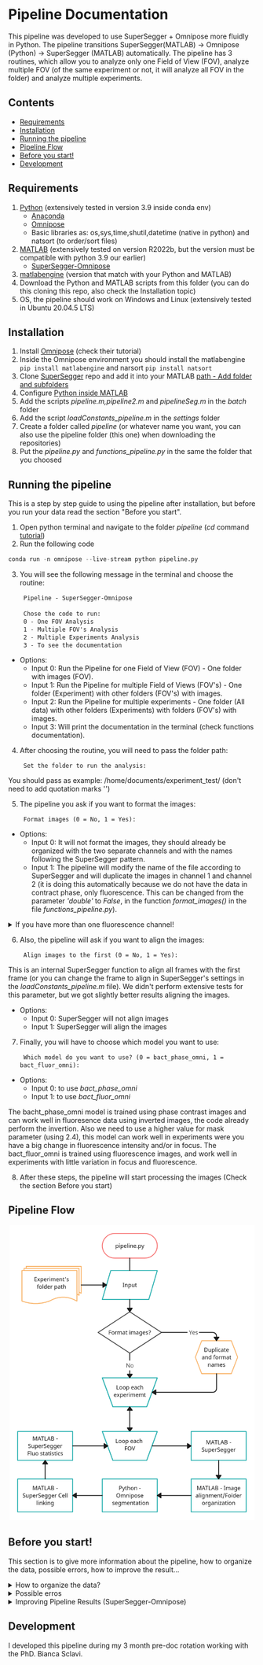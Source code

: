 # Pipeline Documentation

This pipeline was developed to use SuperSegger + Omnipose more fluidly in Python. The pipeline transitions SuperSegger(MATLAB) -> Omnipose (Python) -> SuperSegger (MATLAB) automatically. The pipeline has 3 routines, which allow you to analyze only one Field of View (FOV), analyze multiple FOV (of the same experiment or not, it will analyze all FOV in the folder) and analyze multiple experiments.

## Contents

- [Requirements](#requirements) 
- [Installation](#installation) 
- [Running the pipeline](#running-the-pipeline) 
- [Pipeline Flow](#pipeline-flow)
- [Before you start!](#before-you-start)
- [Development](#development)

## Requirements

1. [Python](https://www.python.org/downloads/) (extensively tested in version 3.9 inside conda env)
   * [Anaconda](https://www.anaconda.com/download/)
   * [Omnipose](https://github.com/kevinjohncutler/omnipose)
   * Basic libraries as: os,sys,time,shutil,datetime (native in python) and natsort (to order/sort files)
2. [MATLAB](https://fr.mathworks.com/products/matlab.html) (extensively tested on version R2022b, but the version must be compatible with python 3.9 our earlier)
   * [SuperSegger-Omnipose](https://github.com/tlo-bot/supersegger-omnipose)
3. [matlabengine](https://pypi.org/project/matlabengine/) (version that match with your Python and MATLAB)
4. Download the Python and MATLAB scripts from this folder (you can do this cloning this repo, also check the Installation topic)
5. OS, the pipeline should work on Windows and Linux (extensively tested in Ubuntu 20.04.5 LTS) 

## Installation

1. Install [Omnipose](https://github.com/kevinjohncutler/omnipose) (check their tutorial)
2. Inside the Omnipose environment you should install the matlabengine `pip install matlabengine` and narsort `pip install natsort`
3. Clone [SuperSegger](https://github.com/tlo-bot/supersegger-omnipose) repo and add it into your MATLAB [path - Add folder and subfolders](https://fr.mathworks.com/help/matlab/matlab_env/add-remove-or-reorder-folders-on-the-search-path.html)
4. Configure [Python inside MATLAB](https://fr.mathworks.com/help/matlab/matlab_external/install-supported-python-implementation.html)
5. Add the scripts _pipeline.m,pipeline2.m_ and _pipelineSeg.m_ in the _batch_ folder
6. Add the script _loadConstants_pipeline.m_ in the _settings_ folder
7. Create a folder called _pipeline_ (or whatever name you want, you can also use the pipeline folder (this one) when downloading the repositories)
8. Put the _pipeline.py_ and _functions_pipeline.py_ in the same the folder that you choosed

## Running the pipeline

This is a step by step guide to using the pipeline after installation, but before you run your data read the section "Before you start".

1. Open python terminal and navigate to the folder _pipeline_ (_cd_ command [tutorial](https://fernando-mc.github.io/python3-workshop/navigating-with-a-terminal.html))
2. Run the following code
```python
conda run -n omnipose --live-stream python pipeline.py
```
3. You will see the following message in the terminal and choose the routine:

        Pipeline - SuperSegger-Omnipose

        Chose the code to run: 
        0 - One FOV Analysis
        1 - Multiple FOV's Analysis 
        2 - Multiple Experiments Analysis 
        3 - To see the documentation
  
 * Options:
    * Input 0: Run the Pipeline for one Field of View (FOV) - One folder with images (FOV).
    * Input 1: Run the Pipeline for multiple Field of Views (FOV's) - One folder (Experiment) with other folders (FOV's) with images.
    * Input 2: Run the Pipeline for multiple experiments - One folder (All data) with other folders (Experiments) with folders (FOV's) with images.
    * Input 3: Will print the documentation in the terminal (check functions documentation).

4. After choosing the routine, you will need to pass the folder path:

        Set the folder to run the analysis:

You should pass as example: /home/documents/experiment_test/ (don't need to add quotation marks '')

5. The pipeline you ask if you want to format the images:

        Format images (0 = No, 1 = Yes): 
 * Options:
      * Input 0: It will not format the images, they should already be organized with the two separate channels and with the names following the SuperSegger pattern.
      * Input 1: The pipeline will modify the name of the file according to SuperSegger and will duplicate the images in channel 1 and channel 2 (it is doing this automatically because we do not have the data in contract phase, only fluorescence. This can be changed from the parameter _'double'_ to _False_, in the function _format_images()_ in the file _functions_pipeline.py_).

<details>
  <summary>If you have more than one fluorescence channel!</summary>
You will have to modify this function, it is possible to use the same logical structure, continuing to fold the image with GFP and adding a line with a condition and just change the name of the mCherry images to channel 3 (variable "ref_cherry" in function _format_image()_).</details>

6. Also, the pipeline will ask if you want to align the images:

        Align images to the first (0 = No, 1 = Yes):

This is an internal SuperSegger function to align all frames with the first frame (or you can change the frame to align in SuperSegger's settings in the _loadConstants_pipeline.m_ file). We didn't perform extensive tests for this parameter, but we got slightly better results aligning the images.
 * Options:
      * Input 0: SuperSegger will not align images 
      * Input 1: SuperSegger will align the images 

7. Finally, you will have to choose which model you want to use:

        Which model do you want to use? (0 = bact_phase_omni, 1 = bact_fluor_omni):
 * Options:
      * Input 0: to use _bact_phase_omni_ 
      * Input 1: to use _bact_fluor_omni_ 

The bacht_phase_omni model is trained using phase contrast images and can work well in fluoresence data using inverted images, the code already perform the invertion. Also we need to use a higher value for mask parameter (using 2.4), this model can work well in experiments were you have a big change in fluorescence intensity and/or in focus. The bact_fluor_omni is trained using fluorescence images, and work well in experiments with little variation in focus and fluorescence.

8. After these steps, the pipeline will start processing the images (Check the section Before you start)

## Pipeline Flow

<p align="center">
  <img width="500" height="600" src="https://github.com/tuliofalmeida/bacteria/blob/main/pipeline/pipeline.png">
</p>

## Before you start!

This section is to give more information about the pipeline, how to organize the data, possible errors, how to improve the result...

<details>
  <summary>How to organize the data?</summary>
    
  Initially the FOV folders should be named in sequence as "01,02,03,04,05...10,11,12..."to facilitate the writing of the log by the pipeline and for the user to have a notion of which FOV is being analyzed. I believe this has already been solved and the names can be passed as "1,2,3,4,5...10,11,12..." this organization in numbers is important for SuperSegger and the FOV can be checked after the library processing in the 'FOV' column as "xy01,xy02,xy03...". Recently we had an error when analyzing an experiment with problems, each FOV had a different number of images. This led to errors. So before starting the process we probably need to adjust the number of images in each FOV. Unfortunately, we didn`t have time to debug this problem.
  
  To analyze only one FOV
  
    .
    ├── ...
    ├── experiment_folder             # Experiment folder with only one FOV
    │   ├── 01                        # FOV folder --> you must pass THIS FOLDER to the pipeline <--
    │       ├── img0001.tiff          # Inside the folder you should have the images in sequence
    |       ├── img0002.tiff  
    |       ├── img0003.tiff
    |       └── ...                                                                                                  
    └── ...
    
  To analyze multiple FOVs

    .
    ├── ...
    ├── experiment_folder             # Experiment folder with many FOVs --> you must pass THIS FOLDER to the pipeline <--
    │   ├── 01                        # FOV Folder
    │       ├── img0001.tiff          # Inside the folder you should have the images in sequence
    |       ├── img0002.tiff  
    |       └── ...  
    |   ├── 02                        # FOV Folder
    │       ├── img0001.tiff          # Inside the folder you should have the images in sequence
    |       ├── img0002.tiff  
    |       └── ...   
    |   ├── 03                        # FOV Folder
    │       ├── img0001.tiff          # Inside the folder you should have the images in sequence
    |       ├── img0002.tiff  
    |       └── ...  
    └── ...

   To analyze multiple Experiments          
 
    .                                                                                                                            
    ├── all_experiments_folder        # Folder with all experiments --> you must pass THIS FOLDER to the pipeline <--
    |   ├── experiment_1_folder       # Experiment folder with many FOVs
    │       ├── 01                    # FOV Folder
    │           ├── img0001.tiff      # Inside the folder you should have the images in sequence
    |           ├── img0002.tiff  
    |           └── ...  
    |       ├── 02                    # FOV Folder
    │           ├── img0001.tiff      # Inside the folder you should have the images in sequence
    |           ├── img0002.tiff  
    |           └── ...   
    |       ├── 03                    # FOV Folder
    │           ├── img0001.tiff      # Inside the folder you should have the images in sequence
    |           ├── img0002.tiff  
    |           └── ...   
    |   ├── experiment_2_folder       # Experiment folder with many FOVs 
    │       ├── 01                    # FOV Folder
    │           ├── img0001.tiff      # Inside the folder you should have the images in sequence
    |           ├── img0002.tiff  
    |           └── ...  
    |       ├── 02                    # FOV Folder
    │           ├── img0001.tiff      # Inside the folder you should have the images in sequence
    |           ├── img0002.tiff  
    |           └── ...   
    |       ├── 03                    # FOV Folder
    │           ├── img0001.tiff      # Inside the folder you should have the images in sequence
    |           ├── img0002.tiff  
    |           └── ...
    |   ├── experiment_3_folder       # Experiment folder with many FOVs 
    │       ├── 01                    # FOV Folder
    │           ├── img0001.tiff      # Inside the folder you should have the images in sequence
    |           ├── img0002.tiff  
    |           └── ...  
    |       ├── 02                    # FOV Folder
    │           ├── img0001.tiff      # Inside the folder you should have the images in sequence
    |           ├── img0002.tiff  
    |           └── ...   
    |       ├── 03                    # FOV Folder
    │           ├── img0001.tiff      # Inside the folder you should have the images in sequence
    |           ├── img0002.tiff
    |           └── ... 
    └── ...
</details>

<details>
  <summary>Possible erros</summary>
  
  Several things can produce an error in this code, because it has not been tested with much variability. If you get an error following this tutorial, check if the data is organized correctly, if all paths are correct, if the choices made in the pipeline are correct (the value of the inputs). Then, try to run it again ! Another thing that can be involved is different versions of packages needed by python/matlab and the OS used, the installation should be done carefully. If errors persist please open an [Issue here on GitHub](https://github.com/tuliofalmeida/bacteria/issues/new)! When creating an Issue try to be as specific as possible, put the complete error (copy and paste), tell how it happened, add a screenshot of the terminal.
  
</details>

<details>
  <summary>Improving Pipeline Results (SuperSegger-Omnipose)</summary>
  
  1. There are different ways to improve the pipeline result. The more controlled the experiment is (focus, stability, fluorescence level...) the easier it is for both software to perform well. A classic rule of machine learning and deep learning is GIGO (Garbage In Garbage Out), if the data isn't good, the model cannot perform well.
  2. For reasons of time, it was not possible to train a specific network for use. But, it is possible to adjust some parameters to improve the Omnipose segmentation process. If the two nets with pre-set parameters don't perform well on your data, you can test different networks (for E.coli basically _bact_phase_omni_ and _bact_fluor_omni_) and parameters (for us the most important was the _mask_) using the [Omnipose GUI](https://github.com/kevinjohncutler/omnipose). Using the interface you can add an image (by dragging it to the interface) and adjust the parameters for segmentation. After the segmentation if you like the results, in the bottom left corner of the screen you will see the code line to use these parameters. These parameters must be added manually in the pipeline code (I advise to test them in one FOV using the One FOV mode). To modify the network parameters used, you must change in the _functions_pipeline.py_ file the function you want to use (_one_fov()_,_multiple_fovs()_ or _multiple_experiments()_) and look for the line that contains a condition `if model == 0` (for the _bact_phase_omni_ model) and `elif model == 1` (for the _bact_fluor_omni_ model). After this condition you will have a command `os.system('python -m omnipose ...')` and inside this function you should make the changes. Type this to open the GUI:
  
          conda activate omnipose   # or the name that you choosed to the omnipose env
          python -m omnipose        # this will open the interface

  3. If you adjust the Omnipose parameters it does not improve the results. You may need to retrain the SuperSegger algorithm and an Omnipose network. For computational power reasons and convenience, I suggest you start by trying to retrain SuperSegger for the data ([how to train SuperSegger](https://github.com/wiggins-lab/SuperSegger/wiki/Creating-your-own-constants-file)), if not, you may need to train an Omnipose network. Training an Omnipose network is a little more complex, as you will need to create the reference masks for your images (labeling) and without a GPU this process can be time consuming. To do this, it will be necessary to interact with the Omnipose codes to train the data and the necessary organization of the images ([here](https://github.com/kevinjohncutler/omnipose#how-to-train-omnipose)). Also it might be interesting to read about the [CellPose](https://github.com/MouseLand/cellpose) process and there is also a project/repository that has tutorials on how to create masks and train networks that might be useful [ZeroCostDL4Mic](https://github.com/HenriquesLab/ZeroCostDL4Mic/wiki) (An alternative to the lack of GPU is to carry out the training using GoogleColab, they explain how to do this in this repository).
  4. Something that can be added is a pre-processing step to remove noise and improve the focus of images [paper](https://www.sciencedirect.com/science/article/pii/S2001037022001192). 

</details>

## Development

I developed this pipeline during my 3 month pre-doc rotation working with the PhD. Bianca Sclavi.

